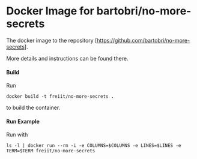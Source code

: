 # Docker Image for bartobri/no-more-secrets

The docker image to the repository [https://github.com/bartobri/no-more-secrets].

More details and instructions can be found there.

#### Build

Run 

```
docker build -t freiit/no-more-secrets .
```
to build the container.

#### Run Example

Run with
```
ls -l | docker run --rm -i -e COLUMNS=$COLUMNS -e LINES=$LINES -e TERM=$TERM freiit/no-more-secrets 
```
